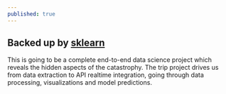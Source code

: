 ```yaml
---
published: true
---
```

## Backed up by [sklearn](http://scikit-learn.org/stable/)

This is going to be a complete end-to-end data science project which reveals the hidden aspects of the catastrophy. The trip project drives us from data extraction to API realtime integration, going through data processing, visualizations and model predictions.
